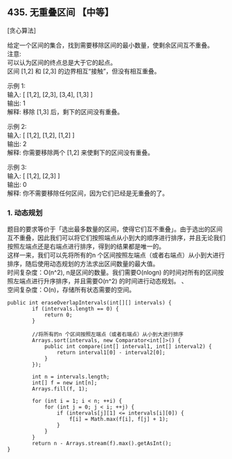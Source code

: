## 435. 无重叠区间 【中等】       
[贪心算法]     

给定一个区间的集合，找到需要移除区间的最小数量，使剩余区间互不重叠。      
注意:      
可以认为区间的终点总是大于它的起点。     
区间 [1,2] 和 [2,3] 的边界相互“接触”，但没有相互重叠。       

示例 1:    
输入: [ [1,2], [2,3], [3,4], [1,3] ]      
输出: 1     
解释: 移除 [1,3] 后，剩下的区间没有重叠。      

示例 2:     
输入: [ [1,2], [1,2], [1,2] ]      
输出: 2     
解释: 你需要移除两个 [1,2] 来使剩下的区间没有重叠。      

示例 3:    
输入: [ [1,2], [2,3] ]     
输出: 0     
解释: 你不需要移除任何区间，因为它们已经是无重叠的了。      

### 1. 动态规划      
题目的要求等价于「选出最多数量的区间，使得它们互不重叠」。由于选出的区间互不重叠，因此我们可以将它们按照端点从小到大的顺序进行排序，并且无论我们按照左端点还是右端点进行排序，得到的结果都是唯一的。      
这样一来，我们可以先将所有的n 个区间按照左端点（或者右端点）从小到大进行排序，随后使用动态规划的方法求出区间数量的最大值。      
时间复杂度：O(n^2), n是区间的数量。我们需要O(nlogn) 的时间对所有的区间按照左端点进行升序排序，并且需要O(n^2) 的时间进行动态规划。      、  
空间复杂度：O(n)，存储所有状态需要的空间。      
```
public int eraseOverlapIntervals(int[][] intervals) {
        if (intervals.length == 0) {
            return 0;
        }
        
        //将所有的n 个区间按照左端点（或者右端点）从小到大进行排序
        Arrays.sort(intervals, new Comparator<int[]>() {
            public int compare(int[] interval1, int[] interval2) {
                return interval1[0] - interval2[0];
            }
        });

        int n = intervals.length;
        int[] f = new int[n];
        Arrays.fill(f, 1);
        
        for (int i = 1; i < n; ++i) {
            for (int j = 0; j < i; ++j) {
                if (intervals[j][1] <= intervals[i][0]) {
                    f[i] = Math.max(f[i], f[j] + 1);
                }
            }
        }
        return n - Arrays.stream(f).max().getAsInt();
}
```




























